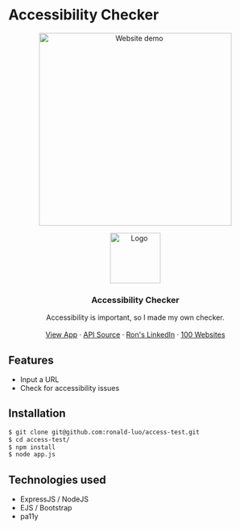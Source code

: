 # Accessibility Checker

<p align="center"><img src="https://user-images.githubusercontent.com/67345874/153737446-0acb4dce-7b3e-447a-b9b0-a85a15999a04.gif" alt="Website demo" height="382px"></p>

<p align="center">
    <img src="https://user-images.githubusercontent.com/67345874/153737479-c664c80e-18b2-4072-a8c4-81f9f75b73e8.png" alt="Logo" width="100" height="100" style="object-fit:cover">
  </a>

  <h3 align="center">Accessibility Checker</h3>

  <p align="center">
    Accessibility is important, so I made my own checker.
    <br />
    <br />
    <a href="https://access-test.ronald-luo.repl.co/">View App</a>
    ·
    <a href="https://github.com/pa11y/pa11y">API Source</a>
    ·
    <a href="https://www.linkedin.com/in/ronald-luo-a0ba181a4/">Ron's LinkedIn</a>
    ·
    <a href="https://www.ronald-luo.com/100-websites/">100 Websites</a>
  </p>
</p>

## Features

- Input a URL
- Check for accessibility issues

## Installation

```bash
$ git clone git@github.com:ronald-luo/access-test.git
$ cd access-test/
$ npm install
$ node app.js
```

## Technologies used

- ExpressJS / NodeJS
- EJS / Bootstrap
- pa11y

